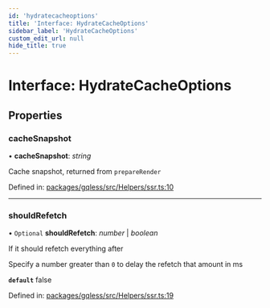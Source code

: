 ```yaml
---
id: 'hydratecacheoptions'
title: 'Interface: HydrateCacheOptions'
sidebar_label: 'HydrateCacheOptions'
custom_edit_url: null
hide_title: true
---
```


# Interface: HydrateCacheOptions

## Properties

### cacheSnapshot

• **cacheSnapshot**: _string_

Cache snapshot, returned from `prepareRender`

Defined in: [packages/gqless/src/Helpers/ssr.ts:10](https://github.com/PabloSzx/gqless/blob/master/packages/gqless/src/Helpers/ssr.ts#L10)

---

### shouldRefetch

• `Optional` **shouldRefetch**: _number_ \| _boolean_

If it should refetch everything after

Specify a number greater than `0` to delay the refetch that amount in ms

**`default`**
false

Defined in: [packages/gqless/src/Helpers/ssr.ts:19](https://github.com/PabloSzx/gqless/blob/master/packages/gqless/src/Helpers/ssr.ts#L19)
